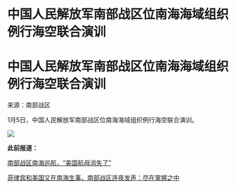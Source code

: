# 中国人民解放军南部战区位南海海域组织例行海空联合演训

# 中国人民解放军南部战区位南海海域组织例行海空联合演训

来源：南部战区

1月5日，中国人民解放军南部战区位南海海域组织例行海空联合演训。

![](https://inews.gtimg.com/om_bt/OLHyWCfv1a751WANf2aPn991sY2Y5SfV93XPgu0F9J-PEAA/1000)

**此前报道：**

[南部战区南海巡航，“美国航母消失了” ](https://news.qq.com/rain/a/20240105A0315100)

[菲律宾和美国又在南海生事，南部战区连夜发声：尽在掌握之中 ](https://news.qq.com/rain/a/20240104A04FS800)

